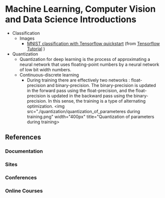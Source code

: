 ﻿# Machine Learning, Computer Vision and Data Science Introductions 
* Classification
  * Images  
    * [MNIST classification with Tensorflow quickstart](./classification/MNIST_classification_with_tensorflow_quickstart.ipynb) (from [Tensorflow Tutorial](https://www.tensorflow.org/tutorials/quickstart/beginner) )
* Quantization
  * Quantization for deep learning is the process of approximating a neural network that uses floating-point numbers by a neural network of low bit width numbers.
  * Continuous-discrete learning
    * During training there are effectively two networks : float-precision and binary-precision. The binary-precision is updated in the forward pass using the float-precision, and the float-precision is updated in the backward pass using the binary-precision. In this sense, the training is a type of alternating optimization.
    <img src="./quantization/quantization_of_parameteres during training.png" width="400px" title="Quantization of parameters during training>
## References

### Documentation

### Sites

### Conferences

### Online Courses
